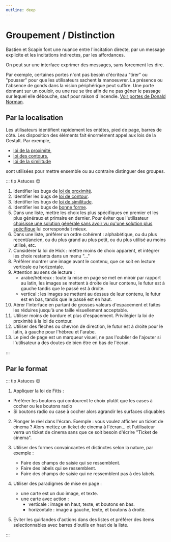 ```yaml
---
outline: deep
---
```


# Groupement / Distinction

Bastien et Scapin font une nuance entre l'incitation directe, par un message
explicite et les incitations indirectes, par les affordances.

On peut sur une interface exprimer des messages, sans forcement les dire.

Par exemple, certaines portes n'ont pas besoin d'écriteau "tirer" ou "pousser"
pour que les utilisateurs sachent la manoeuvrer. La présence ou l'absence de
gonds dans la vision périphérique peut suffire. Une porte donnant sur un
couloir, ou une rue se tire afin de ne pas gêner le passage sur lequel elle
débouche, sauf pour raison d'incendie.
[Voir portes de Donald Norman](https://www.hteumeuleu.fr/les-portes-de-norman/).

## Par la localisation

Les utilisateurs identifient rapidement les entêtes, pied de page, barres de
côté. Les disposition des éléments fait énormément appel aux lois de la Gestalt.
Par exemple,

- [loi de la proximité](https://ux-lois.github.io/cards/04-gestalt-02-law-of-proximity/),
- [loi des contours](https://ux-lois.github.io/cards/04-gestalt-law-of-common-region/),
- [loi de la similitude](https://ux-lois.github.io/cards/04-gestalt-law-of-similarity/)

sont utilisées pour mettre ensemble ou au contraire distinguer des groupes.

::: tip Astuces 😊

1. Identifier les bugs de [loi de proximité](../exemples/gestalt/proximite).
2. Identifier les bugs de [loi de contour](../exemples/gestalt/contours).
3. Identifier les bugs de [loi de similitude](../exemples/gestalt/similitude).
4. Identifier les bugs de [bonne forme](../exemples/gestalt/bonne-forme).
5. Dans une liste, mettre les choix les plus spécifiques en premier et les plus
   généraux et primaire en dernier. Pour éviter que l'utilisateur
   [choisisse une solution générale sans avoir vu qu'une solution plus spécifique](../exemples/ordre-choix)
   lui correspondait mieux.
6. Dans une liste, préférer un ordre cohérent : alphabétique, ou du plus
   recent/ancien, ou du plus grand au plus petit, ou du plus utilisé au moins
   utilisé, etc.
7. Considérer la loi de Hick : mettre moins de choix apparent, et intégrer les
   choix restants dans un menu "..."
8. Préférer montrer une image avant le contenu, que ce soit en lecture verticale
   ou horizontale.
9. Attention au sens de lecture :
   - arabe/hébreux : toute la mise en page se met en miroir par rapport au
     latin, les images se mettent à droite de leur contenu, le futur est à
     gauche tandis que le passé est à droite.
   - vertical : les images se mettent au dessus de leur contenu, le futur est en
     bas, tandis que le passé est en haut.
10. Aérer l'interface en partant de grosses valeurs d'espacement et faites les
    réduires jusqu'à une taille visuellement acceptable.
11. Utiliser moins de bordure et plus d'espacement. Privilégier la loi de
    proximité à la loi de contour.
12. Utiliser des flèches ou chevron de direction, le futur est à droite pour le
    latin, à gauche pour l'hébreu et l'arabe.
13. Le pied de page est un marqueur visuel, ne pas l'oublier de l'ajouter si
    l'utilisateur a des doutes de bien être en bas de l'écran.

:::

## Par le format

::: tip Astuces 😊

1. Appliquer la loi de Fitts :

- Préférer les boutons qui contourent le choix plutôt que les cases à cocher ou
  les boutons radio
- Si boutons radio ou case à cocher alors agrandir les surfaces cliquables

2. Plonger le réel dans l'écran. Exemple : vous voulez afficher un ticket de
   cinema ? Alors mettez un ticket de cinema à l'écran... et l'utilisateur verra
   un ticket de cinema sans que ce soit besoin d'écrire "Ticket de cinema".
3. Utiliser des formes convaincantes et distinctes selon la nature, par exemple
   :

   - Faire des champs de saisie qui se ressemblent.
   - Faire des labels qui se ressemblent.
   - Faire des champs de saisie qui ne ressemblent pas à des labels.

4. Utiliser des paradigmes de mise en page :
   - une carte est un duo image, et texte.
   - une carte avec action :
     - verticale : image en haut, texte, et boutons en bas.
     - horizontale : image à gauche, texte, et boutons à droite.
5. Eviter les guirlandes d'actions dans des listes et préférer des items
   selectionnables avec barres d'outils en haut de la liste.

:::
